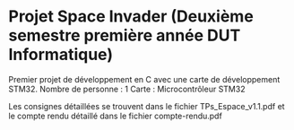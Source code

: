 # Projet Space Invader (Deuxième semestre première année DUT Informatique)

Premier projet de développement en C avec une carte de développement STM32.
Nombre de personne : 1
Carte : Microcontrôleur STM32

Les consignes détaillées se trouvent dans le fichier TPs_Espace_v1.1.pdf et le compte rendu détaillé dans le fichier compte-rendu.pdf